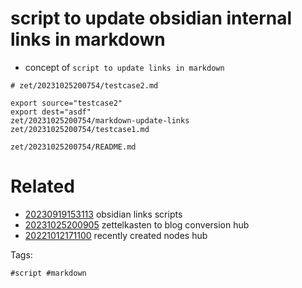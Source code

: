 # script to update obsidian internal links in markdown

- concept of `script to update links in markdown`

```
# zet/20231025200754/testcase2.md

export source="testcase2"
export dest="asdf"
zet/20231025200754/markdown-update-links zet/20231025200754/testcase1.md

```

` zet/20231025200754/README.md `

# Related

- [20230919153113](/zet/20230919153113/README.md) obsidian links scripts
- [20231025200905](/zet/20231025200905/README.md) zettelkasten to blog conversion hub
- [20221012171100](/zet/20221012171100/README.md) recently created nodes hub

Tags:

    #script #markdown
